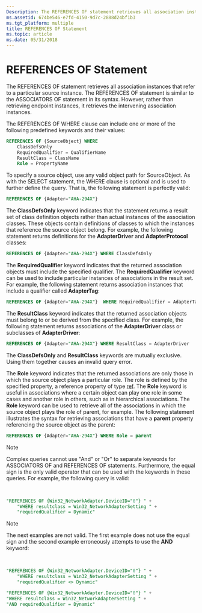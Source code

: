 ```yaml
---
Description: The REFERENCES OF statement retrieves all association instances that refer to a particular source instance.
ms.assetid: 674be546-e7fd-4150-9d7c-2888d24bf1b3
ms.tgt_platform: multiple
title: REFERENCES OF Statement
ms.topic: article
ms.date: 05/31/2018
---
```


# REFERENCES OF Statement

The REFERENCES OF statement retrieves all association instances that refer to a particular source instance. The REFERENCES OF statement is similar to the ASSOCIATORS OF statement in its syntax. However, rather than retrieving endpoint instances, it retrieves the intervening association instances.

The REFERENCES OF WHERE clause can include one or more of the following predefined keywords and their values:


```sql
REFERENCES OF {SourceObject} WHERE 
    ClassDefsOnly
    RequiredQualifier = QualifierName
    ResultClass = ClassName
    Role = PropertyName
```



To specify a source object, use any valid object path for SourceObject. As with the SELECT statement, the WHERE clause is optional and is used to further define the query. That is, the following statement is perfectly valid:


```sql
REFERENCES OF {Adapter="AHA-294X"}
```



The **ClassDefsOnly** keyword indicates that the statement returns a result set of class definition objects rather than actual instances of the association classes. These objects contain definitions of classes to which the instances that reference the source object belong. For example, the following statement returns definitions for the **AdapterDriver** and **AdapterProtocol** classes:


```sql
REFERENCES OF {Adapter="AHA-294X"} WHERE ClassDefsOnly
```



The **RequiredQualifier** keyword indicates that the returned association objects must include the specified qualifier. The **RequiredQualifier** keyword can be used to include particular instances of associations in the result set. For example, the following statement returns association instances that include a qualifier called **AdapterTag**:


```sql
REFERENCES OF {Adapter="AHA-294X"}  WHERE RequiredQualifier = AdapterTag
```



The **ResultClass** keyword indicates that the returned association objects must belong to or be derived from the specified class. For example, the following statement returns associations of the **AdapterDriver** class or subclasses of **AdapterDriver**:


```sql
REFERENCES OF {Adapter="AHA-294X"} WHERE ResultClass = AdapterDriver
```



The **ClassDefsOnly** and **ResultClass** keywords are mutually exclusive. Using them together causes an invalid query error.

The **Role** keyword indicates that the returned associations are only those in which the source object plays a particular role. The role is defined by the specified property, a reference property of type [ref](references.md). The **Role** keyword is useful in associations where a certain object can play one role in some cases and another role in others, such as in hierarchical associations. The **Role** keyword can be used to retrieve all of the associations in which the source object plays the role of parent, for example. The following statement illustrates the syntax for retrieving associations that have a **parent** property referencing the source object as the parent:


```sql
REFERENCES OF {Adapter="AHA-294X"} WHERE Role = parent
```



> [!Note]  
> Complex queries cannot use "And" or "Or" to separate keywords for ASSOCIATORS OF and REFERENCES OF statements. Furthermore, the equal sign is the only valid operator that can be used with the keywords in these queries. For example, the following query is valid:

 


```sql
"REFERENCES OF {Win32_NetworkAdapter.DeviceID="0"} " +
    "WHERE resultclass = Win32_NetworkAdapterSetting " +
    "requiredQualifier = Dynamic"
```



> [!Note]  
> The next examples are not valid. The first example does not use the equal sign and the second example erroneously attempts to use the **AND** keyword:

 


```sql
"REFERENCES OF {Win32_NetworkAdapter.DeviceID="0"} " +
    "WHERE resultclass = Win32_NetworkAdapterSetting " +
    "requiredQualifier <> Dynamic"

"REFERENCES OF {Win32_NetworkAdapter.DeviceID="0"} " +
"WHERE resultclass = Win32_NetworkAdapterSetting " +
"AND requiredQualifier = Dynamic"
```



 

 



